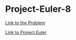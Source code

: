 Project-Euler-8
===============

[Link to the Problem](https://projecteuler.net/problem=8)

[Link to Project Euler](https://projecteuler.net)


